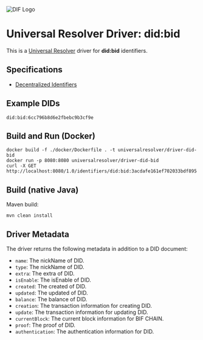 ![DIF Logo](https://raw.githubusercontent.com/decentralized-identity/universal-resolver/master/docs/logo-dif.png)

# Universal Resolver Driver: did:bid

This is a [Universal Resolver](https://github.com/decentralized-identity/universal-resolver/) driver for **did:bid** identifiers.

## Specifications

* [Decentralized Identifiers](https://w3c.github.io/did-core/)

## Example DIDs

```
did:bid:6cc796b8d6e2fbebc9b3cf9e
```
 
## Build and Run (Docker)

```
docker build -f ./docker/Dockerfile . -t universalresolver/driver-did-bid
docker run -p 8080:8080 universalresolver/driver-did-bid
curl -X GET http://localhost:8080/1.0/identifiers/did:bid:3acdafe161ef702033bdf895
```

## Build (native Java)
 
 Maven build:

	mvn clean install

## Driver Metadata

The driver returns the following metadata in addition to a DID document:

* `name`: The nickName of DID.
* `type`: The nickName of DID.
* `extra`: The extra of DID.
* `isEnable`: The isEnable of DID.
* `created`: The created of DID.
* `updated`: The updated of DID.
* `balance`: The balance of DID.
* `creation`: The transaction information for creating DID.
* `update`:  The transaction information for updating DID.
* `currentBlock`:  The current block information for BIF CHAIN.
* `proof`:  The proof of DID.
* `authentication`:  The authentication information for DID.
